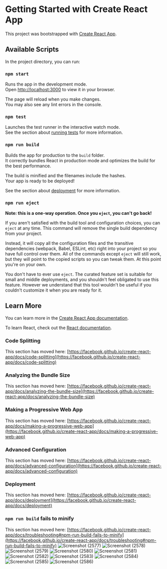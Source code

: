 # Getting Started with Create React App

This project was bootstrapped with [Create React App](https://github.com/facebook/create-react-app).

## Available Scripts

In the project directory, you can run:

### `npm start`

Runs the app in the development mode.\
Open [http://localhost:3000](http://localhost:3000) to view it in your browser.

The page will reload when you make changes.\
You may also see any lint errors in the console.

### `npm test`

Launches the test runner in the interactive watch mode.\
See the section about [running tests](https://facebook.github.io/create-react-app/docs/running-tests) for more information.

### `npm run build`

Builds the app for production to the `build` folder.\
It correctly bundles React in production mode and optimizes the build for the best performance.

The build is minified and the filenames include the hashes.\
Your app is ready to be deployed!

See the section about [deployment](https://facebook.github.io/create-react-app/docs/deployment) for more information.

### `npm run eject`

**Note: this is a one-way operation. Once you `eject`, you can't go back!**

If you aren't satisfied with the build tool and configuration choices, you can `eject` at any time. This command will remove the single build dependency from your project.

Instead, it will copy all the configuration files and the transitive dependencies (webpack, Babel, ESLint, etc) right into your project so you have full control over them. All of the commands except `eject` will still work, but they will point to the copied scripts so you can tweak them. At this point you're on your own.

You don't have to ever use `eject`. The curated feature set is suitable for small and middle deployments, and you shouldn't feel obligated to use this feature. However we understand that this tool wouldn't be useful if you couldn't customize it when you are ready for it.

## Learn More

You can learn more in the [Create React App documentation](https://facebook.github.io/create-react-app/docs/getting-started).

To learn React, check out the [React documentation](https://reactjs.org/).

### Code Splitting

This section has moved here: [https://facebook.github.io/create-react-app/docs/code-splitting](https://facebook.github.io/create-react-app/docs/code-splitting)

### Analyzing the Bundle Size

This section has moved here: [https://facebook.github.io/create-react-app/docs/analyzing-the-bundle-size](https://facebook.github.io/create-react-app/docs/analyzing-the-bundle-size)

### Making a Progressive Web App

This section has moved here: [https://facebook.github.io/create-react-app/docs/making-a-progressive-web-app](https://facebook.github.io/create-react-app/docs/making-a-progressive-web-app)

### Advanced Configuration

This section has moved here: [https://facebook.github.io/create-react-app/docs/advanced-configuration](https://facebook.github.io/create-react-app/docs/advanced-configuration)

### Deployment

This section has moved here: [https://facebook.github.io/create-react-app/docs/deployment](https://facebook.github.io/create-react-app/docs/deployment)

### `npm run build` fails to minify

This section has moved here: [https://facebook.github.io/create-react-app/docs/troubleshooting#npm-run-build-fails-to-minify](https://facebook.github.io/create-react-app/docs/troubleshooting#npm-run-build-fails-to-minify)
![Screenshot (2577)](https://github.com/08pt/ERP/assets/87354985/63b66403-9adf-43d9-a0e6-ae8acb92b3af)
![Screenshot (2578)](https://github.com/08pt/ERP/assets/87354985/5bc3f92d-0620-4a1c-89a7-0088ad1ac691)
![Screenshot (2579)](https://github.com/08pt/ERP/assets/87354985/64268622-9643-4a6d-bf89-e4cc98af5cc5)
![Screenshot (2580)](https://github.com/08pt/ERP/assets/87354985/a3538bda-d535-4976-8380-2a668f8df33d)
![Screenshot (2581)](https://github.com/08pt/ERP/assets/87354985/09f8468a-d690-4108-8e3f-8196b3e05d61)
![Screenshot (2582)](https://github.com/08pt/ERP/assets/87354985/6d3a3381-524b-4c53-aa71-8008cb6d2d30)
![Screenshot (2583)](https://github.com/08pt/ERP/assets/87354985/fcd55e4e-a49a-4d32-bff0-c3a5c8a0cf4d)
![Screenshot (2584)](https://github.com/08pt/ERP/assets/87354985/f8cd467c-8231-4c55-82af-28f97922f1d9)
![Screenshot (2585)](https://github.com/08pt/ERP/assets/87354985/9e4a08b7-2e09-4a1c-8677-8caee860925c)
![Screenshot (2586)](https://github.com/08pt/ERP/assets/87354985/b0fcd237-3fdc-43f6-9940-6501e60e745e)
